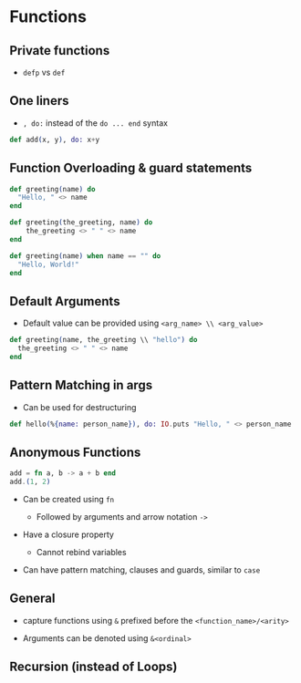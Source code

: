 # Functions

## Private functions

- `defp` vs `def`

## One liners

- `, do:` instead of the `do ... end` syntax

```elixir
def add(x, y), do: x+y
```

## Function Overloading & guard statements

```elixir
def greeting(name) do
  "Hello, " <> name
end
```

```elixir
def greeting(the_greeting, name) do
    the_greeting <> " " <> name
end
```

```elixir
def greeting(name) when name == "" do
  "Hello, World!"
end
```

## Default Arguments

- Default value can be provided using `<arg_name> \\ <arg_value>`

```elixir
def greeting(name, the_greeting \\ "hello") do
  the_greeting <> " " <> name
end
```

## Pattern Matching in args

- Can be used for destructuring

```elixir
def hello(%{name: person_name}), do: IO.puts "Hello, " <> person_name
```

## Anonymous Functions

```elixir
add = fn a, b -> a + b end
add.(1, 2)
```

- Can be created using `fn`
  - Followed by arguments and arrow notation `->`

- Have a closure property

  - Cannot rebind variables

- Can have pattern matching, clauses and guards, similar to `case`

## General

- capture functions using `&` prefixed before the `<function_name>/<arity>`

- Arguments can be denoted using `&<ordinal>`

## Recursion (instead of Loops)
